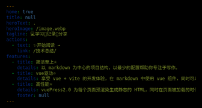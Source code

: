 ```yaml
---
home: true
title: null
heroText: .
heroImage: /image.webp
tagline: 💻学习📝记录🔗分享
actions:
  - text: ✨开始阅读 →
    link: /技术总结/
features:
  - title: 简洁至上⭐️
    details: 以 markdown 为中心的项目结构，以最少的配置帮助你专注于写作。
  - title: vue驱动⭐️
    details: 享受 vue + vite 的开发体验，在 markdown 中使用 vue 组件，同时可以使用 vue 来开发自定义主题。
  - title: 高性能⭐️
    details: vuePress2.0 为每个页面预渲染生成静态的 HTML，同时在页面被加载的时候，将作为 SPA 运行。
    footer: null
---
```


<!-- <div class="home-bg-container">
  <div class="home-bg"></div>
</div> -->

<div class="g-c-box">
  <div class="g-container">
    <div class="g-bg"></div>
    <div class="g-circle"></div>
  </div>
</div>

<style>
body {
  background: transparent !important;
}

.home .features {
  /* border-top: 1px solid #eaecef !important; */
  border-top: 1px dashed rgba(0, 0, 0, 0.05) !important;
}

.home-bg-container {
  position: fixed;
  z-index: -1;
  top: 0;
  right: 0;
  bottom: 0;
  left: 0;
  overflow: hidden;
  pointer-events: none;
}
 
.home-bg {
  width: 100%;
  height: 100%;
  object-fit: cover; 
}

.home-bg:before {
  content: "";
  position: absolute;
  top: 0;
  left: 0;
  width: 100%;
  height: 100%;
  /* background: url('/bg-heading.png') repeat;
  background-size: auto; */
  /* background: url(data:image/png;base64,iVBORw0KGgoAAAANSUhEUgAAAAQAAAAECAYAAACp8Z+AAAABmJLR0QA/wD/A+gvaeTAAAACXBIWXMAAAsTAAALEwEAmpwYAAAAKUlEQVQImU3IMREAIAgAwJfNkQCEsH8cijjpMf6vnXlQaIiJF+omEBfmqIEZLe2jzcAAAAASUVORK5CYII=); */
}

#main-title {
  /* color: #ADBAC7 !important; */
  color: #f5f5f5 !important;
}

.feature > h2,p {
  /* color: #96A7B7 !important; */
  color: #f5f5f5 !important;
}
.actions a {
    color: #f5f5f5 !important;
}

.g-c-box {
  width: 100%;
  height: 100%;
  position: fixed;
  z-index: -1;
  top: 0;
  left: 0;
  background: #000 !important;
}

.g-container {
  width: 100%;
  height: 100%;
  position: fixed;
  z-index: -2;
  top: 0;
  left: 0;
  overflow: hidden;
}

.g-bg {
  width: 100%;
  height: 100%;
  background: url('/bg.png');
  background-size: cover;
  background-position: center;
  z-index: 1;
}

.g-circle {
  position: absolute;
  z-index: -1;
  top: 50%;
  left: 50%;
  transform: translate(-50%, -50%) scale(0.5);
  width: 400px;
  height: 400px;
  background: url('/circle.png');
  /* filter: invert(0.8); */
  background-size: cover;
  animation: scale 8s infinite;
}

@keyframes scale {
  0% {
    transform: translate(-50%, -50%) scale(0.5);
    opacity: 1;
  }
  30% {
    opacity: 0.7;
  }
  100% {
    transform: translate(-50%, -50%) scale(10);
    opacity: 0;
  }
}
</style>